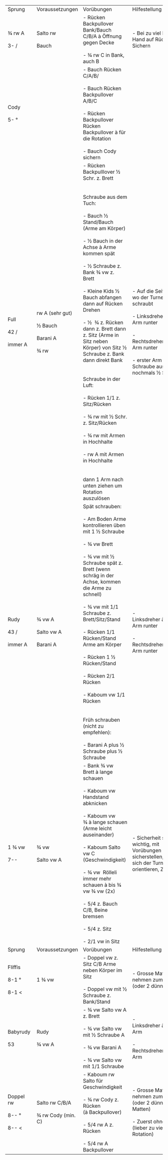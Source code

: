 |                                       |                                                               |                                                                                                                                                                                                                                                                                                                                                                                                                                                                                                                                                                                                                                                                                                                       |                                                                                                                                                                                                                      |               |
| ------------------------------------- | ------------------------------------------------------------- | --------------------------------------------------------------------------------------------------------------------------------------------------------------------------------------------------------------------------------------------------------------------------------------------------------------------------------------------------------------------------------------------------------------------------------------------------------------------------------------------------------------------------------------------------------------------------------------------------------------------------------------------------------------------------------------------------------------------- | -------------------------------------------------------------------------------------------------------------------------------------------------------------------------------------------------------------------- | ------------- |
| Sprung                                | Voraussetzungen                                               | Vorübungen                                                                                                                                                                                                                                                                                                                                                                                                                                                                                                                                                                                                                                                                                                            | Hilfestellung                                                                                                                                                                                                        | Hilfestellung |
| ¾ rw A <br><br>3- /                   | Salto rw <br><br>Bauch                                        | - Rücken Backpullover Bank/Bauch C/B/A à Öffnung gegen Decke <br>    <br>- ¾ rw C in Bank, auch B                                                                                                                                                                                                                                                                                                                                                                                                                                                                                                                                                                                                                     | - Bei zu viel Rotation Hand auf Rücken zum Sichern                                                                                                                                                                   |               |
| Cody <br><br>5- °                     |                                                               | - Bauch Rücken C/A/B/ <br>    <br>- Bauch Rücken Backpullover A/B/C <br>    <br>- Rücken Backpullover Rücken Backpullover à für die Rotation <br>    <br>- Bauch Cody sichern                                                                                                                                                                                                                                                                                                                                                                                                                                                                                                                                         |                                                                                                                                                                                                                      |               |
| Full <br><br>42 / <br><br>immer A     | rw A (sehr gut) <br><br>½ Bauch <br><br>Barani A <br><br>¾ rw | - Rücken Backpulllover ½ Schr. z. Brett <br>    <br><br>Schraube aus dem Tuch: <br><br>- Bauch ½ Stand/Bauch (Arme am Körper) <br>    <br>- ½ Bauch in der Achse à Arme kommen spät <br>    <br>- ½ Schraube z. Bank ¾ vw z. Brett <br>    <br>- Kleine Kids ½ Bauch abfangen dann auf Rücken Drehen <br>    <br>- ½  ¾ z. Rücken dann z. Brett dann z. Sitz (Arme in Sitz neben Körper) von Sitz ½ Schraube z. Bank dann direkt Bank <br>    <br><br>Schraube in der Luft: <br><br>- Rücken 1/1 z. Sitz/Rücken <br>    <br>- ¾ rw mit ½ Schr. z. Sitz/Rücken <br>    <br>- ¾ rw mit Armen in Hochhalte <br>    <br>- rw A mit Armen in Hochhalte <br>    <br><br>dann 1 Arm nach unten ziehen um Rotation auszulösen | - Auf die Seite stehen, wo der Turner schraubt <br>    <br>- Linksdreher à linker Arm runter <br>    <br>- Rechtsdreher à rechter Arm runter <br>    <br>- erster Arm löst ½ Schraube aus 2. Arm nochmals ½ Schraube |               |
| Rudy <br><br>43 / <br><br>immer A     | ¾ vw A <br><br>Salto vw A <br><br>Barani A                    | Spät schrauben: <br><br>- Am Boden Arme kontrollieren üben mit 1 ½ Schraube <br>    <br>- ¾ vw Brett <br>    <br>- ¾ vw mit ½ Schraube spät z. Brett (wenn schräg in der Achse, kommen die Arme zu schnell) <br>    <br>- ¾ vw mit 1/1 Schraube z. Brett/Sitz/Stand <br>    <br>- Rücken 1/1 Rücken/Stand Arme am Körper <br>    <br>- Rücken 1 ½ Rücken/Stand <br>    <br>- Rücken 2/1 Rücken <br>    <br>- Kaboum vw 1/1 Rücken <br>    <br><br>Früh schrauben (nicht zu empfehlen): <br><br>- Barani A plus ½ Schraube plus ½ Schraube                                                                                                                                                                             | - Linksdreher à rechter Arm runter <br>    <br>- Rechtsdreher à linker Arm runter                                                                                                                                    |               |
| 1 ¾ vw <br><br>7--                    | ¾ vw  <br><br>Salto vw A                                      | - Bank ¾ vw Brett à lange schauen <br>    <br>- Kaboum vw Handstand abknicken <br>    <br>- Kaboum vw ¾ à lange schauen (Arme leicht auseinander) <br>    <br>- Kaboum Salto vw C (Geschwindigkeit) <br>    <br>- ¾ vw  Rölleli immer mehr schauen à bis ¾ vw ¾ vw (2x)  <br>    <br>- 5/4 z. Bauch C/B, Beine bremsen <br>    <br>- 5/4 z. Sitz <br>    <br>- 2/1 vw in Sitz                                                                                                                                                                                                                                                                                                                                         | - Sicherheit sehr wichtig, mit Vorübungen sicherstellen, dass sich der Turner orientieren, Zeit lassen                                                                                                               |               |
| Sprung                                | Voraussetzungen                                               | Vorübungen                                                                                                                                                                                                                                                                                                                                                                                                                                                                                                                                                                                                                                                                                                            | Hilfestellung                                                                                                                                                                                                        |               |
| Fliffis <br><br>8-1 ° <br><br>8-1 <   | 1 ¾ vw                                                        | - Doppel vw z. Sitz C/B Arme neben Körper im Sitz <br>    <br>- Doppel vw mit ½ Schraube z. Bank/Stand                                                                                                                                                                                                                                                                                                                                                                                                                                                                                                                                                                                                                | - Grosse Matten nehmen zum Schieben (oder 2 dünne Matten)                                                                                                                                                            |               |
| Babyrudy <br><br>53                   | Rudy <br><br>¾ vw A                                           | - ¾ vw Salto vw A z. Brett <br>    <br>- ¾ vw Salto vw mit ½ Schraube A <br>    <br>- ¾ vw Barani A <br>    <br>- ¾ vw Salto vw mit 1/1 Schraube                                                                                                                                                                                                                                                                                                                                                                                                                                                                                                                                                                      | - Linksdreher à rechter Arm <br>    <br>- Rechtsdreher à linker Arm                                                                                                                                                  |               |
| Doppel rw <br><br>8-- ° <br><br>8-- < | Salto rw C/B/A <br><br>¾ rw Cody (min. C)                     | - Kaboum rw Salto für Geschwindigkeit <br>    <br>- ¾ rw Cody z. Rücken (à Backpullover) <br>    <br>- 5/4 rw A z. Rücken <br>    <br>- 5/4 rw A Backpullover                                                                                                                                                                                                                                                                                                                                                                                                                                                                                                                                                         | - Grosse Matten nehmen zum Schieben (oder 2 dünne Matten) <br>    <br>- Zuerst ohne Öffnung (lieber zu viel Rotation)                                                                                                |               |